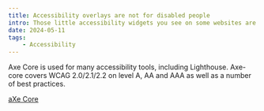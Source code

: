 ```yaml
---
title: Accessibility overlays are not for disabled people
intro: Those little accessibility widgets you see on some websites are absolutely not for who you think they are.
date: 2024-05-11
tags:
    - Accessibility
---
```


Axe Core is used for many accessibility tools, including Lighthouse.  Axe-core covers WCAG 2.0/2.1/2.2 on level A, AA and AAA as well as a number of best practices.

[aXe Core](https://github.com/dequelabs/axe-core)